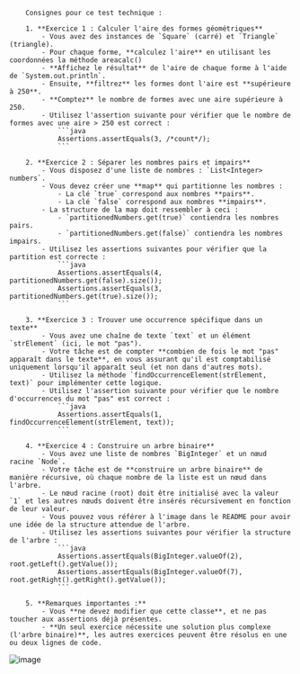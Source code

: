 
        Consignes pour ce test technique :

        1. **Exercice 1 : Calculer l'aire des formes géométriques**
            - Vous avez des instances de `Square` (carré) et `Triangle` (triangle).
            - Pour chaque forme, **calculez l'aire** en utilisant les coordonnées la méthode areacalc()
            - **Affichez le résultat** de l'aire de chaque forme à l'aide de `System.out.println`.
            - Ensuite, **filtrez** les formes dont l'aire est **supérieure à 250**.
            - **Comptez** le nombre de formes avec une aire supérieure à 250.
            - Utilisez l'assertion suivante pour vérifier que le nombre de formes avec une aire > 250 est correct :
                ```java
                Assertions.assertEquals(3, /*count*/);
                ```

        2. **Exercice 2 : Séparer les nombres pairs et impairs**
            - Vous disposez d'une liste de nombres : `List<Integer> numbers`.
            - Vous devez créer une **map** qui partitionne les nombres :
                - La clé `true` correspond aux nombres **pairs**.
                - La clé `false` correspond aux nombres **impairs**.
            - La structure de la map doit ressembler à ceci :
                - `partitionedNumbers.get(true)` contiendra les nombres pairs.
                - `partitionedNumbers.get(false)` contiendra les nombres impairs.
            - Utilisez les assertions suivantes pour vérifier que la partition est correcte :
                ```java
                Assertions.assertEquals(4, partitionedNumbers.get(false).size());
                Assertions.assertEquals(3, partitionedNumbers.get(true).size());
                ```

        3. **Exercice 3 : Trouver une occurrence spécifique dans un texte**
            - Vous avez une chaîne de texte `text` et un élément `strElement` (ici, le mot "pas").
            - Votre tâche est de compter **combien de fois le mot "pas" apparaît dans le texte**, en vous assurant qu'il est comptabilisé uniquement lorsqu'il apparaît seul (et non dans d'autres mots).
            - Utilisez la méthode `findOccurrenceElement(strElement, text)` pour implémenter cette logique.
            - Utilisez l'assertion suivante pour vérifier que le nombre d'occurrences du mot "pas" est correct :
                ```java
                Assertions.assertEquals(1, findOccurrenceElement(strElement, text));
                ```

        4. **Exercice 4 : Construire un arbre binaire**
            - Vous avez une liste de nombres `BigInteger` et un nœud racine `Node`.
            - Votre tâche est de **construire un arbre binaire** de manière récursive, où chaque nombre de la liste est un nœud dans l'arbre.
            - Le nœud racine (root) doit être initialisé avec la valeur `1` et les autres nœuds doivent être insérés récursivement en fonction de leur valeur.
            - Vous pouvez vous référer à l'image dans le README pour avoir une idée de la structure attendue de l'arbre.
            - Utilisez les assertions suivantes pour vérifier la structure de l'arbre :
                ```java
                Assertions.assertEquals(BigInteger.valueOf(2), root.getLeft().getValue());
                Assertions.assertEquals(BigInteger.valueOf(7), root.getRight().getRight().getValue());
                ```

        5. **Remarques importantes :**
            - Vous **ne devez modifier que cette classe**, et ne pas toucher aux assertions déjà présentes.
            - **Un seul exercice nécessite une solution plus complexe (l'arbre binaire)**, les autres exercices peuvent être résolus en une ou deux lignes de code.

 

![image](https://github.com/user-attachments/assets/cb78745a-c7a4-4619-acb4-887b65ee3ab4)
